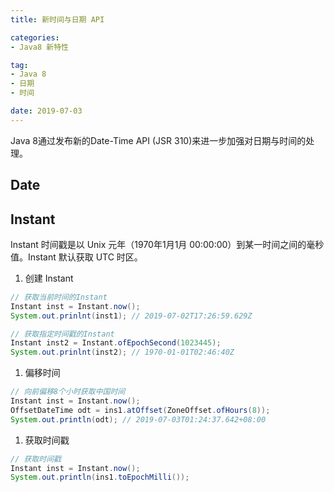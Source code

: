 ```yaml
---
title: 新时间与日期 API

categories:
- Java8 新特性

tag:
- Java 8
- 日期
- 时间

date: 2019-07-03
---
```


Java 8通过发布新的Date-Time API (JSR 310)来进一步加强对日期与时间的处理。

## Date

## Instant
Instant 时间戳是以 Unix 元年（1970年1月1月 00:00:00）到某一时间之间的毫秒值。Instant 默认获取 UTC 时区。

1. 创建 Instant
```java
// 获取当前时间的Instant 
Instant inst = Instant.now();
System.out.prinlnt(inst1); // 2019-07-02T17:26:59.629Z

// 获取指定时间戳的Instant
Instant inst2 = Instant.ofEpochSecond(1023445);
System.out.prinlnt(inst2); // 1970-01-01T02:46:40Z
```

1. 偏移时间
```java
// 向前偏移8个小时获取中国时间
Instant inst = Instant.now();
OffsetDateTime odt = ins1.atOffset(ZoneOffset.ofHours(8));
System.out.println(odt); // 2019-07-03T01:24:37.642+08:00
```

1. 获取时间戳
```java
// 获取时间戳
Instant inst = Instant.now();
System.out.println(ins1.toEpochMilli());
```